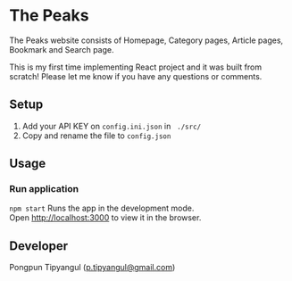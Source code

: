 # The Peaks

The Peaks website consists of Homepage, Category pages, Article pages, Bookmark and Search page.

This is my first time implementing React project and it was built from scratch! Please let me know if you have any questions or comments.

## Setup
1. Add your API KEY on `config.ini.json` in ` ./src/`
2. Copy and rename the file to `config.json`

## Usage
### Run application
`npm start`
Runs the app in the development mode.\
Open [http://localhost:3000](http://localhost:3000) to view it in the browser.

## Developer
Pongpun Tipyangul (p.tipyangul@gmail.com)

